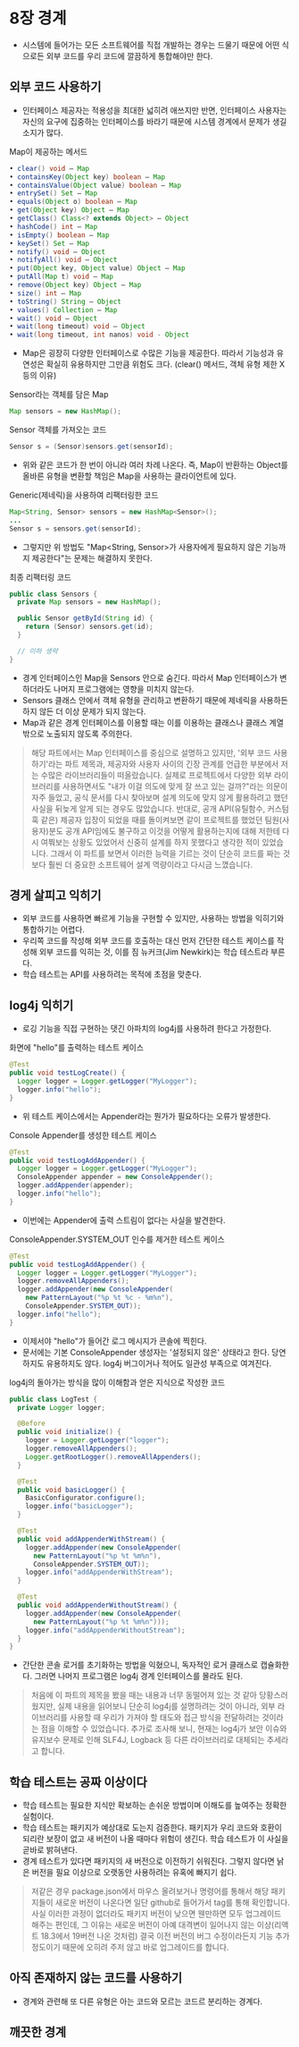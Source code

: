# 8장 경계

- 시스템에 들어가는 모든 소프트웨어를 직접 개발하는 경우는 드물기 때문에 어떤 식으로든 외부 코드를 우리 코드에 깔끔하게 통합해야만 한다.

## 외부 코드 사용하기

- 인터페이스 제공자는 적용성을 최대한 넓히려 애쓰지만 반면, 인터페이스 사용자는 자신의 요구에 집중하는 인터페이스를 바라기 때문에 시스템 경계에서 문제가 생길 소지가 많다.

Map이 제공하는 메서드

```java
• clear() void — Map
• containsKey(Object key) boolean — Map
• containsValue(Object value) boolean — Map
• entrySet() Set — Map
• equals(Object o) boolean — Map
• get(Object key) Object — Map
• getClass() Class<? extends Object> — Object
• hashCode() int — Map
• isEmpty() boolean — Map
• keySet() Set — Map
• notify() void — Object
• notifyAll() void — Object
• put(Object key, Object value) Object — Map
• putAll(Map t) void — Map
• remove(Object key) Object — Map
• size() int — Map
• toString() String — Object
• values() Collection — Map
• wait() void — Object
• wait(long timeout) void — Object
• wait(long timeout, int nanos) void - Object
```

- Map은 굉장히 다양한 인터페이스로 수많은 기능을 제공한다. 따라서 기능성과 유연성은 확실히 유용하지만 그만큼 위험도 크다. (clear() 메서드, 객체 유형 제한 X 등의 이유)

Sensor라는 객체를 담은 Map

```java
Map sensors = new HashMap();
```

Sensor 객체를 가져오는 코드

```java
Sensor s = (Sensor)sensors.get(sensorId);
```

- 위와 같은 코드가 한 번이 아니라 여러 차례 나온다. 즉, Map이 반환하는 Object를 올바른 유형을 변환할 책임은 Map을 사용하는 클라이언트에 있다.

Generic(제네릭)을 사용하여 리팩터링한 코드

```java
Map<String, Sensor> sensors = new HashMap<Sensor>();
...
Sensor s = sensors.get(sensorId);
```

- 그렇지만 위 방법도 "Map<String, Sensor>가 사용자에게 필요하지 않은 기능까지 제공한다"는 문제는 해결하지 못한다.

최종 리팩터링 코드

```java
public class Sensors {
  private Map sensors = new HashMap();

  public Sensor getById(String id) {
    return (Sensor) sensors.get(id);
  }

  // 이하 생략
}
```

- 경계 인터페이스인 Map을 Sensors 안으로 숨긴다. 따라서 Map 인터페이스가 변하더라도 나머지 프로그램에는 영향을 미치지 않는다.
- Sensors 클래스 안에서 객체 유형을 관리하고 변환하기 때문에 제네릭을 사용하든 하지 않든 더 이상 문제가 되지 않는다.
- Map과 같은 경계 인터페이스를 이용할 때는 이를 이용하는 클래스나 클래스 계열 밖으로 노출되지 않도록 주의한다.

> 해당 파트에서는 Map 인터페이스를 중심으로 설명하고 있지만, '외부 코드 사용하기'라는 파트 제목과, 제공자와 사용자 사이의 긴장 관계를 언급한 부분에서 저는 수많은 라이브러리들이 떠올랐습니다.
> 실제로 프로젝트에서 다양한 외부 라이브러리를 사용하면서도 "내가 이걸 의도에 맞게 잘 쓰고 있는 걸까?"라는 의문이 자주 들었고, 공식 문서를 다시 찾아보며 설계 의도에 맞지 않게 활용하려고 했던 사실을 뒤늦게 알게 되는 경우도 많았습니다.
> 반대로, 공개 API(유틸함수, 커스텀 훅 같은) 제공자 입장이 되었을 때를 돌이켜보면 같이 프로젝트를 했었던 팀원(사용자)분도 공개 API임에도 불구하고 이것을 어떻게 활용하는지에 대해 저한테 다시 여쭤보는 상황도 있었어서 신중히 설계를 하지 못했다고 생각한 적이 있었습니다.
> 그래서 이 파트를 보면서 이러한 능력을 기르는 것이 단순히 코드를 짜는 것보다 훨씬 더 중요한 소프트웨어 설계 역량이라고 다시금 느꼈습니다.

## 경게 살피고 익히기

- 외부 코드를 사용하면 빠르게 기능을 구현할 수 있지만, 사용하는 방법을 익히기와 통합하기는 어렵다.
- 우리쪽 코드를 작성해 외부 코드를 호출하는 대신 먼저 간단한 테스트 케이스를 작성해 외부 코드를 익히는 것, 이를 짐 뉴커크(Jim Newkirk)는 학습 테스트라 부른다.
- 학습 테스트는 API를 사용하려는 목적에 초점을 맞춘다.

## log4j 익히기

- 로깅 기능을 직접 구현하는 댓긴 아파치의 log4j를 사용하려 한다고 가정한다.

화면에 "hello"를 출력하는 테스트 케이스

```java
@Test
public void testLogCreate() {
  Logger logger = Logger.getLogger("MyLogger");
  logger.info("hello");
}
```

- 위 테스트 케이스에서는 Appender라는 뭔가가 필요하다는 오류가 발생한다.

Console Appender를 생성한 테스트 케이스

```java
@Test
public void testLogAddAppender() {
  Logger logger = Logger.getLogger("MyLogger");
  ConsoleAppender appender = new ConsoleAppender();
  logger.addAppender(appender);
  logger.info("hello");
}
```

- 이번에는 Appender에 출력 스트림이 없다는 사실을 발견한다.

ConsoleAppender.SYSTEM_OUT 인수를 제거한 테스트 케이스

```java
@Test
public void testLogAddAppender() {
  Logger logger = Logger.getLogger("MyLogger");
  logger.removeAllAppenders();
  logger.addAppender(new ConsoleAppender(
    new PatternLayout("%p %t %c - %m%n"),
    ConsoleAppender.SYSTEM_OUT));
  logger.info("hello");
}
```

- 이제서야 "hello"가 들어간 로그 메시지가 콘솔에 찍힌다.
- 문서에는 기본 ConsoleAppender 생성자는 '설정되지 않은' 상태라고 한다. 당연하지도 유용하지도 않다. log4j 버그이거나 적어도 일관성 부족으로 여겨진다.

log4j의 돌아가는 방식을 많이 이해함과 얻은 지식으로 작성한 코드

```java
public class LogTest {
  private Logger logger;

  @Before
  public void initialize() {
    logger = Logger.getLogger("logger");
    logger.removeAllAppenders();
    Logger.getRootLogger().removeAllAppenders();
  }

  @Test
  public void basicLogger() {
    BasicConfigurator.configure();
    logger.info("basicLogger");
  }

  @Test
  public void addAppenderWithStream() {
    logger.addAppender(new ConsoleAppender(
      new PatternLayout("%p %t %m%n"),
      ConsoleAppender.SYSTEM_OUT));
    logger.info("addAppenderWithStream");
  }

  @Test
  public void addAppenderWithoutStream() {
    logger.addAppender(new ConsoleAppender(
      new PatternLayout("%p %t %m%n")));
    logger.info("addAppenderWithoutStream");
  }
}
```

- 간단한 콘솔 로거를 초기화하는 방법을 익혔으니, 독자적인 로거 클래스로 캡슐화한다. 그러면 나머지 프로그램은 log4j 경계 인터페이스를 몰라도 된다.

> 처음에 이 파트의 제목을 봤을 때는 내용과 너무 동떨어져 있는 것 같아 당황스러웠지만, 실제 내용을 읽어보니 단순히 log4j를 설명하려는 것이 아니라, 외부 라이브러리를 사용할 때 우리가 가져야 할 태도와 접근 방식을 전달하려는 것이라는 점을 이해할 수 있었습니다.
> 추가로 조사해 보니, 현재는 log4j가 보안 이슈와 유지보수 문제로 인해 SLF4J, Logback 등 다른 라이브러리로 대체되는 추세라고 합니다.

## 학습 테스트는 공짜 이상이다

- 학습 테스트는 필요한 지식만 확보하는 손쉬운 방법이며 이해도를 높여주는 정확한 실험이다.
- 학습 테스트는 패키지가 예상대로 도는지 검증한다. 패키지가 우리 코드와 호환이 되리란 보장이 없고 새 버전이 나올 때마다 위험이 생긴다. 학습 테스트가 이 사실을 곧바로 밝혀낸다.
- 경계 테스트가 있다면 패키지의 새 버전으로 이전하기 쉬워진다. 그렇지 않다면 낡은 버전을 필요 이상으로 오랫동안 사용하려는 유혹에 빠지기 쉽다.

> 저같은 경우 package.json에서 마우스 올려보거나 명령어를 통해서 해당 패키지들이 새로운 버전이 나온다면 일단 github로 들어가서 tag를 통해 확인합니다. 사실 이러한 과정이 없더라도 패키지 버전이 낮으면 웬만하면 모두 업그레이드 해주는 편인데, 그 이유는 새로운 버전이 아예 대격변이 일어나지 않는 이상(리액트 18.3에서 19버전 나온 것처럼) 결국 이전 버전의 버그 수정이라든지 기능 추가 정도이기 때문에 오히려 주저 않고 바로 업그레이드를 합니다.

## 아직 존재하지 않는 코드를 사용하기

- 경계와 관련해 또 다른 유형은 아는 코드와 모르는 코드르 분리하는 경계다.

## 깨끗한 경계
